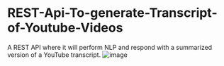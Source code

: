 # REST-Api-To-generate-Transcript-of-Youtube-Videos
A REST API where it will perform NLP and respond with a summarized version of a YouTube transcript.
![image](https://user-images.githubusercontent.com/83865119/190843772-577a4252-bfff-42a4-b8ed-619c781112ba.png)
